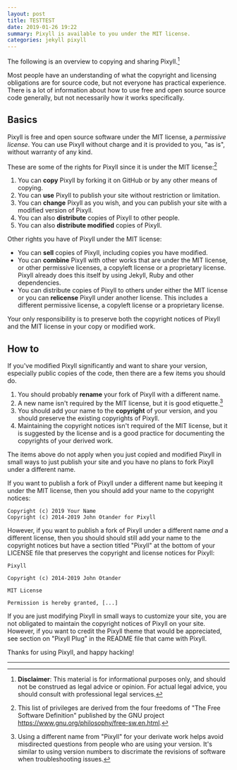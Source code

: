 ```yaml
---
layout: post
title: TESTTEST
date: 2019-01-26 19:22
summary: Pixyll is available to you under the MIT license.
categories: jekyll pixyll
---
```


The following is an overview to copying and sharing Pixyll.[^1]

Most people have an understanding of what the copyright and licensing obligations are for source code, but not everyone has practical experience.  There is a lot of information about how to use free and open source source code generally, but not necessarily how it works specifically.

## Basics

Pixyll is free and open source software under the MIT license, a _permissive license_.  You can use Pixyll without charge and it is provided to you, "as is", without warranty of any kind.

These are some of the rights for Pixyll since it is under the MIT license:[^2]

1. You can **copy** Pixyll by forking it on GitHub or by any other means of copying.
2. You can **use** Pixyll to publish your site without restriction or limitation.
3. You can **change** Pixyll as you wish, and you can publish your site with a modified version of Pixyll.
4. You can also **distribute** copies of Pixyll to other people.
5. You can also **distribute modified** copies of Pixyll.

Other rights you have of Pixyll under the MIT license:

- You can **sell** copies of Pixyll, including copies you have modified.
- You can **combine** Pixyll with other works that are under the MIT license, or other permissive licenses, a copyleft license or a proprietary license.  Pixyll already does this itself by using Jekyll, Ruby and other dependencies.
- You can distribute copies of Pixyll to others under either the MIT license or you can **relicense** Pixyll under another license.  This includes a different permissive license, a copyleft license or a proprietary license.

Your only responsibility is to preserve both the copyright notices of Pixyll and the MIT license in your copy or modified work.

## How to

If you've modified Pixyll significantly and want to share your version, especially public copies of the code, then there are a few items you should do.

1. You should probably **rename** your fork of Pixyll with a different name.
2. A new name isn't required by the MIT license, but it is good etiquette.[^3]
3. You should add your name to the **copyright** of your version, and you should preserve the existing copyrights of Pixyll.
4. Maintaining the copyright notices isn't required of the MIT license, but it is suggested by the license and is a good practice for documenting the copyrights of your derived work.

The items above do not apply when you just copied and modified Pixyll in small ways to just publish your site and you have no plans to fork Pixyll under a different name.

If you want to publish a fork of Pixyll under a different name but keeping it under the MIT license, then you should add your name to the copyright notices:

    Copyright (c) 2019 Your Name
    Copyright (c) 2014-2019 John Otander for Pixyll

However, if you want to publish a fork of Pixyll under a different name *and* a different license, then you should should still add your name to the copyright notices but have a section titled "Pixyll" at the bottom of your LICENSE file that preserves the copyright and license notices for Pixyll:

    Pixyll
    
    Copyright (c) 2014-2019 John Otander
    
    MIT License
    
    Permission is hereby granted, [...]

If you are just modifying Pixyll in small ways to customize your site, you are not obligated to maintain the copyright notices of Pixyll on your site.  However, if you want to credit the Pixyll theme that would be appreciated, see section on "Pixyll Plug" in the README file that came with Pixyll.

Thanks for using Pixyll, and happy hacking!

---
[^1]: **Disclaimer**: This material is for informational purposes only, and should not be construed as legal advice or opinion.  For actual legal advice, you should consult with professional legal services.
[^2]: This list of privileges are derived from the four freedoms of "The Free Software Definition" published by the GNU project <https://www.gnu.org/philosophy/free-sw.en.html>.
[^3]: Using a different name from "Pixyll" for your derivate work helps avoid misdirected questions from people who are using your version.  It's similar to using version numbers to discrimate the revisions of software when troubleshooting issues.
